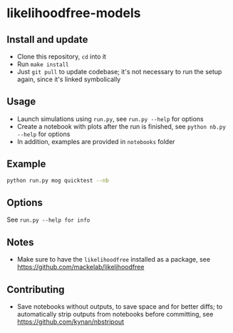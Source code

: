 # likelihoodfree-models

## Install and update

- Clone this repository, `cd` into it
- Run `make install`
- Just `git pull` to update codebase; it's not necessary to run the setup again,
  since it's linked symbolically

## Usage

- Launch simulations using `run.py`, see `run.py --help` for options
- Create a notebook with plots after the run is finished, see `python nb.py --help` for options
- In addition, examples are provided in `notebooks` folder


## Example

```bash
python run.py mog quicktest --nb
```

## Options

See `run.py --help for info`


## Notes

- Make sure to have the `likelihoodfree` installed as a package, see https://github.com/mackelab/likelihoodfree


## Contributing

- Save notebooks without outputs, to save space and for better diffs; to automatically strip outputs from notebooks before committing, see https://github.com/kynan/nbstripout
